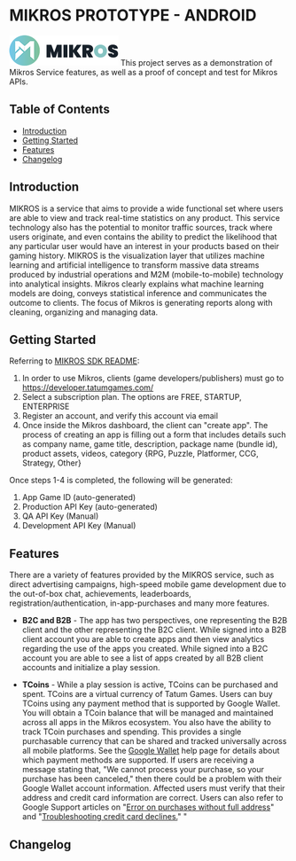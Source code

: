 # **MIKROS PROTOTYPE - ANDROID** 

<img src = "https://github.com/enhang/ITIP-1/blob/main/mikros_logo.png">
This project serves as a demonstration of Mikros Service features, as well as a proof of concept and test for Mikros APIs.

## Table of Contents
 * [Introduction](#introduction)
 * [Getting Started](#getting-started)
 * [Features](#features)
 * [Changelog](#changelog)

## Introduction
MIKROS is a service that aims to provide a wide functional set where users are able to view and track real-time statistics on any product. This service technology also has the potential to monitor traffic sources, track where users originate, and even contains the ability to predict the likelihood that any particular user would have an interest in your products based on their gaming history. MIKROS is the visualization layer that utilizes machine learning and artificial intelligence to transform massive data streams produced by industrial operations and M2M (mobile-to-mobile) technology into analytical insights. Mikros clearly explains what machine learning models are doing, conveys statistical inference and communicates the outcome to clients. The focus of Mikros is generating reports along with cleaning, organizing and managing data.

## Getting Started
Referring to [MIKROS SDK README](https://github.com/TATUMGAMES/TG-MIKROS-SDK/blob/master/README.md#getting-started):
1. In order to use Mikros, clients (game developers/publishers) must go to https://developer.tatumgames.com/
2. Select a subscription plan. The options are FREE, STARTUP, ENTERPRISE
3. Register an account, and verify this account via email
4. Once inside the Mikros dashboard, the client can "create app". The process of creating an app is filling out a form that includes details such as company name, game title, description, package name (bundle id), product assets, videos, category {RPG, Puzzle, Platformer, CCG, Strategy, Other}

Once steps 1-4 is completed, the following will be generated:
1. App Game ID (auto-generated)
2. Production API Key (auto-generated)
3. QA API Key (Manual)
4. Development API Key (Manual)

## Features
There are a variety of features provided by the MIKROS service, such as direct advertising campaigns, high-speed mobile game development due to the out-of-box chat, achievements, leaderboards, registration/authentication, in-app-purchases and many more features.

* **B2C and B2B** -
The app has two perspectives, one representing the B2B client and the other representing the B2C client. While signed into a B2B client account you are able to create apps and then view analytics regarding the use of the apps you created. While signed into a B2C account you are able to see a list of apps created by all B2B client accounts and initialize a play session. 

* **TCoins** -
While a play session is active, TCoins can be purchased and spent. TCoins are a virtual currency of Tatum Games. Users can buy TCoins using any payment method that is supported by Google Wallet. You will obtain a TCoin balance that will be managed and maintained across all apps in the Mikros ecosystem. You also have the ability to track TCoin purchases and spending. This provides a single purchasable currency that can be shared and tracked universally across all mobile platforms. See the [Google Wallet](https://support.google.com/googleplay/answer/2651410?hl=en&visit_id=637078994149444116-2382553265&rd=2) help page for details about which payment methods are supported. If users are receiving a message stating that, "We cannot process your purchase, so your purchase has been canceled," then there could be a problem with their Google Wallet account information. Affected users must verify that their address and credit card information are correct. Users can also refer to Google Support articles on "[Error on purchases without full address](https://support.google.com/googleplay/answer/1724953)" and "[Troubleshooting credit card declines.](https://support.google.com/googleplay/answer/2505684)"
"
## Changelog

